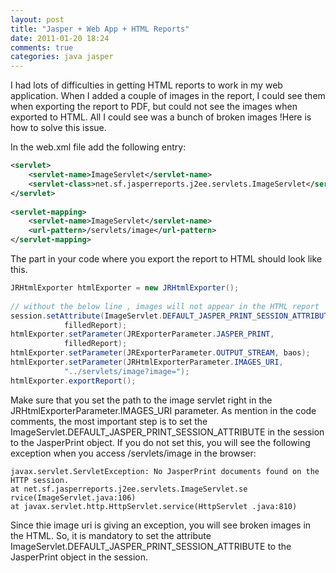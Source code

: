 ```yaml
---
layout: post
title: "Jasper + Web App + HTML Reports"
date: 2011-01-20 18:24
comments: true
categories: java jasper
---
```


I had lots of difficulties in getting HTML reports to work in my web application. When I added a couple of images in the report, I could see them when exporting the report to PDF, but could not see the images when exported to HTML. All I could see was a bunch of broken images !Here is how to solve this issue.

In the web.xml file add the following entry:

```xml
<servlet>
    <servlet-name>ImageServlet</servlet-name>
    <servlet-class>net.sf.jasperreports.j2ee.servlets.ImageServlet</servlet-class>
</servlet>
 
<servlet-mapping>
    <servlet-name>ImageServlet</servlet-name>
    <url-pattern>/servlets/image</url-pattern>
</servlet-mapping>
```

The part in your code where you export the report to HTML should look like this.

```java
JRHtmlExporter htmlExporter = new JRHtmlExporter();
 
// without the below line , images will not appear in the HTML report
session.setAttribute(ImageServlet.DEFAULT_JASPER_PRINT_SESSION_ATTRIBUTE,
            filledReport);
htmlExporter.setParameter(JRExporterParameter.JASPER_PRINT,
            filledReport);
htmlExporter.setParameter(JRExporterParameter.OUTPUT_STREAM, baos);
htmlExporter.setParameter(JRHtmlExporterParameter.IMAGES_URI,
            "../servlets/image?image=");
htmlExporter.exportReport();
```

Make sure that you set the path to the image servlet right in the JRHtmlExporterParameter.IMAGES_URI parameter.
As mention in the code comments, the most important step is to set the ImageServlet.DEFAULT_JASPER_PRINT_SESSION_ATTRIBUTE in the session to the JasperPrint object. If you do not set this, you will see the following exception when you access /servlets/image in the browser:

```
javax.servlet.ServletException: No JasperPrint documents found on the HTTP session.
at net.sf.jasperreports.j2ee.servlets.ImageServlet.se rvice(ImageServlet.java:106)
at javax.servlet.http.HttpServlet.service(HttpServlet .java:810)
```

Since thie image uri is giving an exception, you will see broken images in the HTML.
So, it is mandatory to set the attribute ImageServlet.DEFAULT_JASPER_PRINT_SESSION_ATTRIBUTE to the JasperPrint object in the session.
